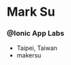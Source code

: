 <!-- .slide: data-background="resources/taipei.jpg" -->

<!-- <img src="resources/mark@jsdc 2015.jpg" style="width:200px; height: 200px;
                                       max-width:none; max-height: none;
                                       position: absolute; left: 40px; top: -10px;
                                       border-radius: 50%; border: 4px solid black;
                                       box-shadow: 5px 0 10px black;"> -->
<h1 class="left" style="margin-left:300px;">Mark Su</h1>
<h3 class="left" style="margin-left:300px;">@Ionic App Labs</h3>
<ul class="me" style="margin-left:300px;">
  <li style="background:url(resources/marker.png) no-repeat 0 8px;">Taipei, Taiwan</li>
  <li style="background:url(resources/github.png) no-repeat 0 17px;">
    <a href="https://github.com/makersu" target="_blank" style="text-decoration:none">
      makersu</a>
    </li>
</ul>
